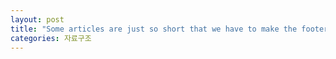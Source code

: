 ```yaml
---
layout: post
title: "Some articles are just so short that we have to make the footer stick"
categories: 자료구조
---
```

